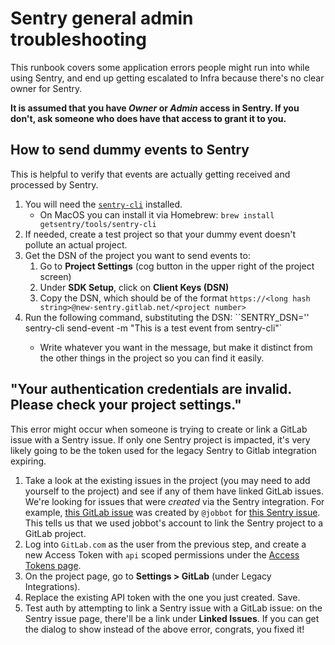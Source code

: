 # Sentry general admin troubleshooting

This runbook covers some application errors people might run into while using Sentry, and end up getting escalated to Infra because there's no clear owner for Sentry.

**It is assumed that you have _Owner_ or _Admin_ access in Sentry. If you don't, ask someone who does have that access to grant it to you.**

## How to send dummy events to Sentry

This is helpful to verify that events are actually getting received and processed by Sentry.

1. You will need the [`sentry-cli`](https://docs.sentry.io/product/cli/installation/) installed.
    * On MacOS you can install it via Homebrew: `brew install getsentry/tools/sentry-cli`
1. If needed, create a test project so that your dummy event doesn't pollute an actual project.
1. Get the DSN of the project you want to send events to:
    1. Go to **Project Settings** (cog button in the upper right of the project screen)
    1. Under **SDK Setup**, click on **Client Keys (DSN)**
    1. Copy the DSN, which should be of the format `https://<long hash string>@new-sentry.gitlab.net/<project number>`
1. Run the following command, substituting the DSN: ``SENTRY_DSN='<your DSN here>' sentry-cli send-event -m "This is a test event from sentry-cli"`
    * Write whatever you want in the message, but make it distinct from the other things in the project so you can find it easily.

## "Your authentication credentials are invalid. Please check your project settings."

This error might occur when someone is trying to create or link a GitLab issue with a Sentry issue. If only one Sentry project is impacted, it's very likely going to be the token used for the legacy Sentry to Gitlab integration expiring.

1. Take a look at the existing issues in the project (you may need to add yourself to the project) and see if any of them have linked GitLab issues. We're looking for issues that were _created_ via the Sentry integration. For example, [this GitLab issue](https://gitlab.com/gitlab-org/gitlab/-/issues/331326) was created by `@jobbot` for [this Sentry issue](https://sentry.gitlab.net/gitlab/gitlabcom/issues/1803552/). This tells us that we used jobbot's account to link the Sentry project to a GitLab project.
1. Log into `GitLab.com` as the user from the previous step, and create a new Access Token with `api` scoped permissions under the [Access Tokens page](https://gitlab.com/-/profile/personal_access_tokens).
1. On the project page, go to **Settings > GitLab** (under Legacy Integrations).
1. Replace the existing API token with the one you just created. Save.
1. Test auth by attempting to link a Sentry issue with a GitLab issue: on the Sentry issue page, there'll be a link under **Linked Issues**. If you can get the dialog to show instead of the above error, congrats, you fixed it!
